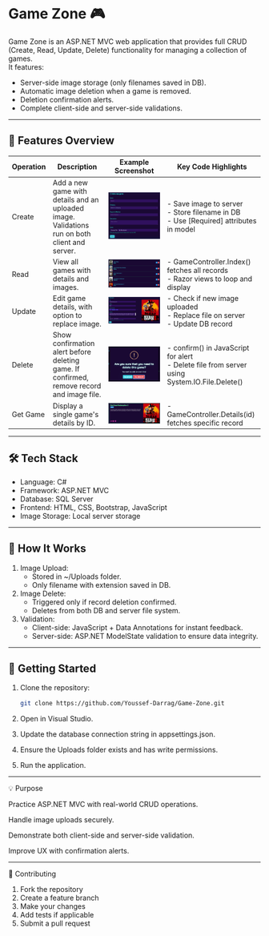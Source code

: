 # Game Zone 🎮

Game Zone is an ASP.NET MVC web application that provides full CRUD (Create, Read, Update, Delete) functionality for managing a collection of games.  
It features:
- Server-side image storage (only filenames saved in DB).
- Automatic image deletion when a game is removed.
- Deletion confirmation alerts.
- Complete client-side and server-side validations.

---

## 📂 Features Overview

| Operation | Description | Example Screenshot | Key Code Highlights |
|-----------|-------------|--------------------|---------------------|
| Create | Add a new game with details and an uploaded image. Validations run on both client and server. | ![Create Screenshot](screenshots/create.png) | - Save image to server<br>- Store filename in DB<br>- Use [Required] attributes in model |
| Read | View all games with details and images. | ![Read Screenshot](screenshots/read.png) | - GameController.Index() fetches all records<br>- Razor views to loop and display |
| Update | Edit game details, with option to replace image. | ![Update Screenshot](screenshots/update.png) | - Check if new image uploaded<br>- Replace file on server<br>- Update DB record |
| Delete | Show confirmation alert before deleting game. If confirmed, remove record and image file. | ![Delete Screenshot](screenshots/delete.png) | - confirm() in JavaScript for alert<br>- Delete file from server using System.IO.File.Delete() |
| Get Game | Display a single game's details by ID. | ![Details Screenshot](screenshots/details.png) | - GameController.Details(id) fetches specific record |

---

## 🛠 Tech Stack
- Language: C#
- Framework: ASP.NET MVC
- Database: SQL Server
- Frontend: HTML, CSS, Bootstrap, JavaScript
- Image Storage: Local server storage

---

## 📖 How It Works
1. Image Upload:
   - Stored in ~/Uploads folder.
   - Only filename with extension saved in DB.
2. Image Delete:
   - Triggered only if record deletion confirmed.
   - Deletes from both DB and server file system.
3. Validation:
   - Client-side: JavaScript + Data Annotations for instant feedback.
   - Server-side: ASP.NET ModelState validation to ensure data integrity.

---

## 🚀 Getting Started
1. Clone the repository:
   ```bash
   git clone https://github.com/Youssef-Darrag/Game-Zone.git

2. Open in Visual Studio.


3. Update the database connection string in appsettings.json.


4. Ensure the Uploads folder exists and has write permissions.


5. Run the application.




---

💡 Purpose

Practice ASP.NET MVC with real-world CRUD operations.

Handle image uploads securely.

Demonstrate both client-side and server-side validation.

Improve UX with confirmation alerts.



---

🤝 Contributing

1. Fork the repository
2. Create a feature branch
3. Make your changes
4. Add tests if applicable
5. Submit a pull request
